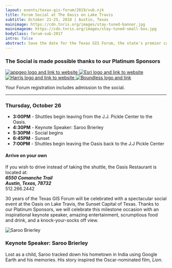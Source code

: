 ```yaml
---
layout: events/texas-gis-forum/2019/sub.njk
title: Forum Social at The Oasis on Lake Travis
subtitle: October 21-25, 2018 | Austin, Texas
mainimage: https://cdn.tnris.org/images/stay-tuned-banner.jpg
mainimagesm: https://cdn.tnris.org/images/stay-tuned-small-box.jpg
bodyClass: forum-sub-2017
intro: false
abstract: Save the date for the Texas GIS Forum, the state's premier conference for the geospatial professional community.
---
```

<div class="row">
  <div class="col-sm-5 social-left">
    <h3>The Social is made possible thanks to our Platinum Sponsors</h3>
    <p>
      <a class="welcome-logo" href="https://appgeo.com">
        <img  alt="appgeo logo and link to website" src="https://cdn.tnris.org/images/appgeo_logo.png">
      </a>
      <a class="welcome-logo" href="https://www.esri.com">
        <img   alt="Esri logo and link to website" src="https://cdn.tnris.org/images/esri_where_logo.png">
      </a>
      <a class="welcome-logo" href="https://www.harrisgeospatial.com">
        <img  alt="Harris logo and link to website" src="https://cdn.tnris.org/images/harris_sm.png">
      </a>
      <a class="welcome-logo" href="https://www.boundlessgeo.com/">
        <img alt="Boundless logo and link" src="https://cdn.tnris.org/images/boundless_lg.png">
      </a>
    </p>
    <p>Your Forum registration includes admission to the social.</p>
    <hr>
    <h3 class="date-header">Thursday, October 26</h3>
    <ul class="list-clean social-schedule">
      <li><strong>3:00PM</strong> - Shuttles begin leaving from the J.J. Pickle Center to the Oasis.</li>
      <li><strong>4:30PM</strong> - Keynote Speaker: Saroo Brierley</li>
      <li><strong>5:30PM</strong> - Social begins</li>
      <li><strong>6:45PM</strong> - Sunset</li>
      <li><strong>7:00PM</strong> - Shuttles begin leaving the Oasis back to the J.J Pickle Center</li>
    </ul>
    <div class="card card-body well-bg">
      <h4>Arrive on your own</h4>
      If you wish to drive instead of taking the shuttle, the Oasis Restaurant is located at:<br>
      <address>
        <strong>6550 Comanche Trail<br>
        Austin, Texas, 78732</strong>
      </address>
      <phone>512.266.2442</phone>
    </div>
  </div>
  <div class="col-sm-7 social-right">
    <p class="lead-forum">
      30 years of the Texas GIS Forum will be celebrated with a spectacular social event at the Oasis on Lake Travis, the Sunset Capital of Texas. Thanks to our Platinum Sponsors, we will celebrate this milestone occasion with an inspirational keynote speaker, amazing entertainment, scrumptious food and drink, and a knock-your-socks off view.
    </p>
    <div class="media">
      <div class="media-left">
          <img class="media-object px-2" src="https://cdn.tnris.org/images/saroo-alley.jpg" alt="Saroo Brierley">
      </div>
      <div class="media-body">
        <h3 class="media-heading">Keynote Speaker: Saroo Brierley</h3>
        <p>Lost as a child, Saroo tracked down his hometown in India using Google Earth and his memories. His story inspired the Oscar-nominated film, <em>Lion</em>.
        </p>
        </div>
    </div>
  </div>
</div>
